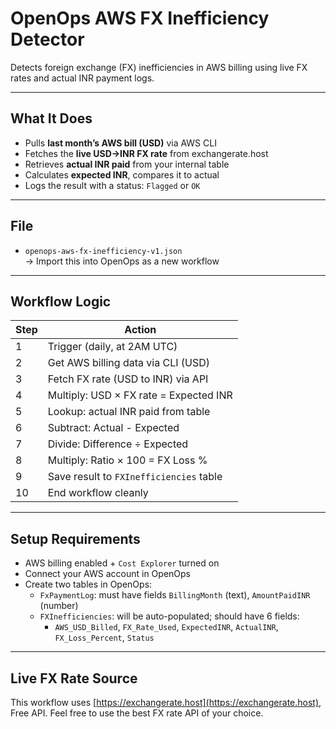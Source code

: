 # OpenOps AWS FX Inefficiency Detector

Detects foreign exchange (FX) inefficiencies in AWS billing using live FX rates and actual INR payment logs.

---

## What It Does

- Pulls **last month’s AWS bill (USD)** via AWS CLI
- Fetches the **live USD→INR FX rate** from exchangerate.host
- Retrieves **actual INR paid** from your internal table
- Calculates **expected INR**, compares it to actual
- Logs the result with a status: `Flagged` or `OK`

---

## File

- `openops-aws-fx-inefficiency-v1.json`  
  → Import this into OpenOps as a new workflow

---

## Workflow Logic

| Step | Action                                      |
|------|---------------------------------------------|
| 1    | Trigger (daily, at 2AM UTC)                 |
| 2    | Get AWS billing data via CLI (USD)          |
| 3    | Fetch FX rate (USD to INR) via API          |
| 4    | Multiply: USD × FX rate = Expected INR      |
| 5    | Lookup: actual INR paid from table          |
| 6    | Subtract: Actual - Expected                 |
| 7    | Divide: Difference ÷ Expected               |
| 8    | Multiply: Ratio × 100 = FX Loss %           |
| 9    | Save result to `FXInefficiencies` table     |
| 10   | End workflow cleanly                        |

---

## Setup Requirements

- AWS billing enabled + `Cost Explorer` turned on
- Connect your AWS account in OpenOps
- Create two tables in OpenOps:
  - `FxPaymentLog`: must have fields `BillingMonth` (text), `AmountPaidINR` (number)
  - `FXInefficiencies`: will be auto-populated; should have 6 fields:
    - `AWS_USD_Billed`, `FX_Rate_Used`, `ExpectedINR`, `ActualINR`, `FX_Loss_Percent`, `Status`

---

## Live FX Rate Source

This workflow uses [https://exchangerate.host](https://exchangerate.host), Free API. Feel free to use the best FX rate API of your choice.

